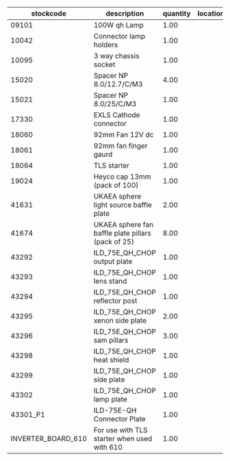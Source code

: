 |stockcode|description|quantity|location|
|---------|-----------|--------|--------|
|09101|100W qh Lamp|1.00||
|10042|Connector lamp holders|1.00||
|10095|3 way chassis socket|1.00||
|15020|Spacer NP 8.0/12.7/C/M3|4.00||
|15021|Spacer NP 8.0/25/C/M3|1.00||
|17330|EXLS Cathode connector|1.00||
|18060|92mm Fan 12V dc|1.00||
|18061|92mm fan finger gaurd|1.00||
|18064|TLS starter|1.00||
|19024|Heyco cap 13mm (pack of 100)|1.00||
|41631|UKAEA sphere light source baffle plate|2.00||
|41674|UKAEA sphere fan baffle plate pillars (pack of 25)|8.00||
|43292|ILD_75E_QH_CHOP output plate|1.00||
|43293|ILD_75E_QH_CHOP lens stand|1.00||
|43294|ILD_75E_QH_CHOP reflector post|1.00||
|43295|ILD_75E_QH_CHOP xenon side plate|2.00||
|43296|ILD_75E_QH_CHOP sam pillars|3.00||
|43298|ILD_75E_QH_CHOP heat shield|1.00||
|43299|ILD_75E_QH_CHOP side plate|1.00||
|43302|ILD_75E_QH_CHOP lamp plate|1.00||
|43301_P1|ILD-75E-QH Connector Plate|1.00||
|INVERTER_BOARD_610|For use with TLS starter when used with 610|1.00||
